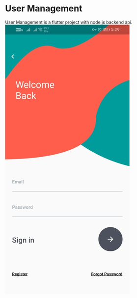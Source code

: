 # User Management
 
 User Management is a flutter project with node js backend api.
 ![alt text](https://github.com/Nay-Thit-Htoo/Flutter_User_Management/blob/master/test/sign-in.jpg)


